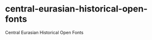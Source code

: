 central-eurasian-historical-open-fonts
======================================

Central Eurasian Historical Open Fonts